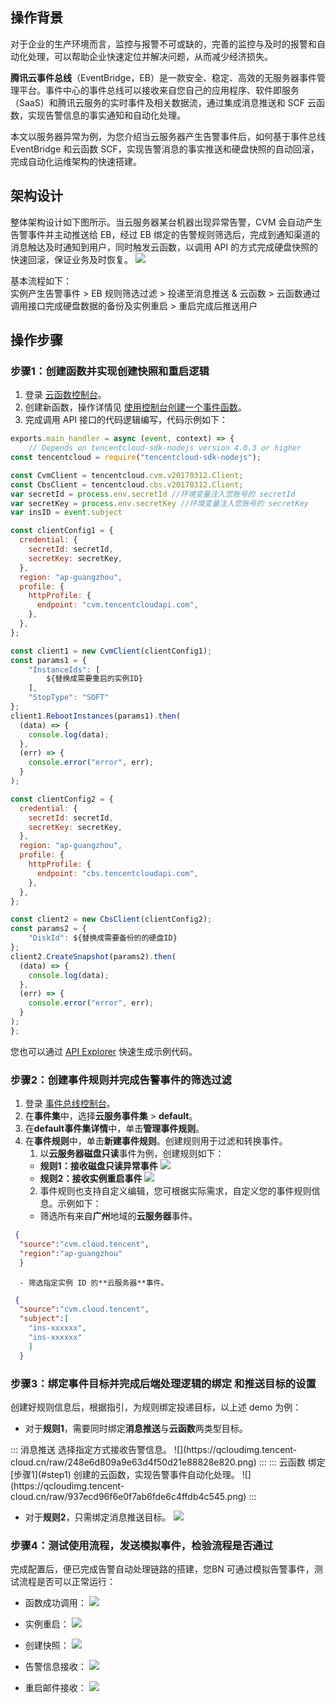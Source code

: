 ## 操作背景
对于企业的生产环境而言，监控与报警不可或缺的，完善的监控与及时的报警和自动化处理，可以帮助企业快速定位并解决问题，从而减少经济损失。

**腾讯云事件总线**（EventBridge，EB）是一款安全、稳定、高效的无服务器事件管理平台。事件中心的事件总线可以接收来自您自己的应用程序、软件即服务（SaaS）和腾讯云服务的实时事件及相关数据流，通过集成消息推送和 SCF 云函数，实现告警信息的事实通知和自动化处理。

本文以服务器异常为例，为您介绍当云服务器产生告警事件后，如何基于事件总线 EventBridge 和云函数 SCF，实现告警消息的事实推送和硬盘快照的自动回滚，完成自动化运维架构的快速搭建。

## 架构设计
整体架构设计如下图所示。当云服务器某台机器出现异常告警，CVM 会自动产生告警事件并主动推送给 EB，经过 EB 绑定的告警规则筛选后，完成到通知渠道的消息触达及时通知到用户，同时触发云函数，以调用 API 的方式完成硬盘快照的快速回滚，保证业务及时恢复。
![](https://qcloudimg.tencent-cloud.cn/raw/659e3d7acb77e0e2bf151455a1a7eac8.png)

基本流程如下：       
实例产生告警事件 > EB 规则筛选过滤 > 投递至消息推送 & 云函数 > 云函数通过调用接口完成硬盘数据的备份及实例重启 > 重启完成后推送用户

## 操作步骤 

### 步骤1：创建函数并实现创建快照和重启逻辑[](id:step1)

1. 登录 [云函数控制台](https://console.cloud.tencent.com/scf)。
2. 创建新函数，操作详情见 [使用控制台创建一个事件函数](https://cloud.tencent.com/document/product/583/37509)。
3. 完成调用 API 接口的代码逻辑编写，代码示例如下： 
```js
exports.main_handler = async (event, context) => {
    // Depends on tencentcloud-sdk-nodejs version 4.0.3 or higher
const tencentcloud = require("tencentcloud-sdk-nodejs");

const CvmClient = tencentcloud.cvm.v20170312.Client;
const CbsClient = tencentcloud.cbs.v20170312.Client;
var secretId = process.env.secretId //环境变量注入您账号的 secretId
var secretKey = process.env.secretKey //环境变量注入您账号的 secretKey
var insID = event.subject

const clientConfig1 = {
  credential: {
    secretId: secretId,
    secretKey: secretKey,
  },
  region: "ap-guangzhou",
  profile: {
    httpProfile: {
      endpoint: "cvm.tencentcloudapi.com",
    },
  },
};

const client1 = new CvmClient(clientConfig1);
const params1 = {
    "InstanceIds": [
        ${替换成需要重启的实例ID}
    ],
    "StopType": "SOFT"
};
client1.RebootInstances(params1).then(
  (data) => {
    console.log(data);
  },
  (err) => {
    console.error("error", err);
  }
);

const clientConfig2 = {
  credential: {
    secretId: secretId,
    secretKey: secretKey,
  },
  region: "ap-guangzhou",
  profile: {
    httpProfile: {
      endpoint: "cbs.tencentcloudapi.com",
    },
  },
};

const client2 = new CbsClient(clientConfig2);
const params2 = {
    "DiskId": ${替换成需要备份的的硬盘ID}
};
client2.CreateSnapshot(params2).then(
  (data) => {
    console.log(data);
  },
  (err) => {
    console.error("error", err);
  }
);
};

```
您也可以通过 [API Explorer](https://console.cloud.tencent.com/api/explorer?Product=scf) 快速生成示例代码。

### 步骤2：创建事件规则并完成告警事件的筛选过滤
1. 登录 [事件总线控制台](https://console.cloud.tencent.com/eb?regionId=1)。
2. 在**事件集**中，选择**云服务事件集** > **default**。
3. 在**default事件集详情**中，单击**管理事件规则**。
4. 在**事件规则**中，单击**新建事件规则**。创建规则用于过滤和转换事件。
    1. 以**云服务器磁盘只读**事件为例，创建规则如下： 
      - **规则1：接收磁盘只读异常事件**
![](https://qcloudimg.tencent-cloud.cn/raw/dccf3b1e92906169225cbdc7416de7a8.png)
      - **规则2：接收实例重启事件**
![](https://qcloudimg.tencent-cloud.cn/raw/9c37e7bbe8873dd567a95acaff420a9e.png)
    2. 事件规则也支持自定义编辑，您可根据实际需求，自定义您的事件规则信息。示例如下： 
      - 筛选所有来自**广州**地域的**云服务器**事件。
```json
 {
  "source":"cvm.cloud.tencent",
  "region":"ap-guangzhou"
  }
```
      - 筛选指定实例 ID 的**云服务器**事件。
```json
 {
  "source":"cvm.cloud.tencent",
  "subject":[
    "ins-xxxxxx",
    "ins-xxxxxx"
    ]
  }
```

### 步骤3：绑定事件目标并完成后端处理逻辑的绑定 和推送目标的设置

创建好规则信息后，根据指引，为规则绑定投递目标，以上述 demo 为例：
- 对于**规则1**，需要同时绑定**消息推送**与**云函数**两类型目标。
<dx-tabs>
::: 消息推送
选择指定方式接收告警信息。
![](https://qcloudimg.tencent-cloud.cn/raw/248e6d809a9e63d4f50d21e88828e820.png)
:::
::: 云函数
绑定 [步骤1](#step1) 创建的云函数，实现告警事件自动化处理。
![](https://qcloudimg.tencent-cloud.cn/raw/937ecd96f6e0f7ab6fde6c4ffdb4c545.png)
:::
</dx-tabs>

- 对于**规则2**，只需绑定消息推送目标。
![](https://qcloudimg.tencent-cloud.cn/raw/248e6d809a9e63d4f50d21e88828e820.png)
 


### 步骤4：测试使用流程，发送模拟事件，检验流程是否通过

完成配置后，便已完成告警自动处理链路的搭建，您BN   可通过模拟告警事件，测试流程是否可以正常运行：

- 函数成功调用：
![](https://qcloudimg.tencent-cloud.cn/raw/e90b17a378e30a4f4f9be3d1e1f67487.png)

- 实例重启：
![](https://qcloudimg.tencent-cloud.cn/raw/130d2453b7f58403a5eb9d391763204b.png)

- 创建快照：
![](https://qcloudimg.tencent-cloud.cn/raw/2324c4dfe431ebff7a349b9fe4f869bc.png)

- 告警信息接收：
![](https://qcloudimg.tencent-cloud.cn/raw/c7983a06532f9d34827f7a342d6f3f7f.png)

- 重启邮件接收：
![](https://qcloudimg.tencent-cloud.cn/raw/4c8848b0226c1a3165930ba4976c3fcb.png)

